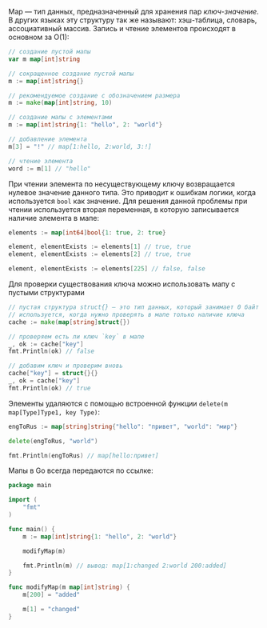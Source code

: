 
Map — тип данных, предназначенный для хранения пар *ключ-значение*. В других языках эту структуру так же называют: хэш-таблица, словарь, ассоциативный массив. Запись и чтение элементов происходят в основном за O(1):

```go
// создание пустой мапы
var m map[int]string

// сокращенное создание пустой мапы
m := map[int]string{}

// рекомендуемое создание с обозначением размера
m := make(map[int]string, 10)

// создание мапы с элементами
m := map[int]string{1: "hello", 2: "world"}

// добавление элемента
m[3] = "!" // map[1:hello, 2:world, 3:!]

// чтение элемента
word := m[1] // "hello"
```

При чтении элемента по несуществующему ключу возвращается нулевое значение данного типа. Это приводит к ошибкам логики, когда используется `bool` как значение. Для решения данной проблемы при чтении используется вторая переменная, в которую записывается наличие элемента в мапе:

```go
elements := map[int64]bool{1: true, 2: true}

element, elementExists := elements[1] // true, true
element, elementExists := elements[2] // true, true

element, elementExists := elements[225] // false, false
```

Для проверки существования ключа можно использовать мапу с пустыми структурами

```go
// пустая структура struct{} — это тип данных, который занимает 0 байт
// используется, когда нужно проверять в мапе только наличие ключа
cache := make(map[string]struct{})

// проверяем есть ли ключ `key` в мапе
_, ok := cache["key"]
fmt.Println(ok) // false

// добавим ключ и проверим вновь
cache["key"] = struct{}{}
_, ok = cache["key"]
fmt.Println(ok) // true
```

Элементы удаляются с помощью встроенной функции `delete(m map[Type]Type1, key Type)`:

```go
engToRus := map[string]string{"hello": "привет", "world": "мир"}

delete(engToRus, "world")

fmt.Println(engToRus) // map[hello:привет]
```

Мапы в Go всегда передаются по ссылке:

```go
package main

import (
	"fmt"
)

func main() {
	m := map[int]string{1: "hello", 2: "world"}

	modifyMap(m)

	fmt.Println(m) // вывод: map[1:changed 2:world 200:added]
}

func modifyMap(m map[int]string) {
	m[200] = "added"

	m[1] = "changed"
}
```
